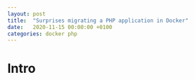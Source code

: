 ```yaml
---
layout: post
title:  "Surprises migrating a PHP application in Docker"
date:   2020-11-15 00:00:00 +0100
categories: docker php
---
```


# Intro

